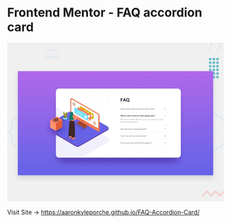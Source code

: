 # Frontend Mentor - FAQ accordion card

![Design preview for the FAQ accordion card coding challenge](./design/desktop-preview.jpg)


Visit Site  ->  https://aaronkyleporche.github.io/FAQ-Accordion-Card/